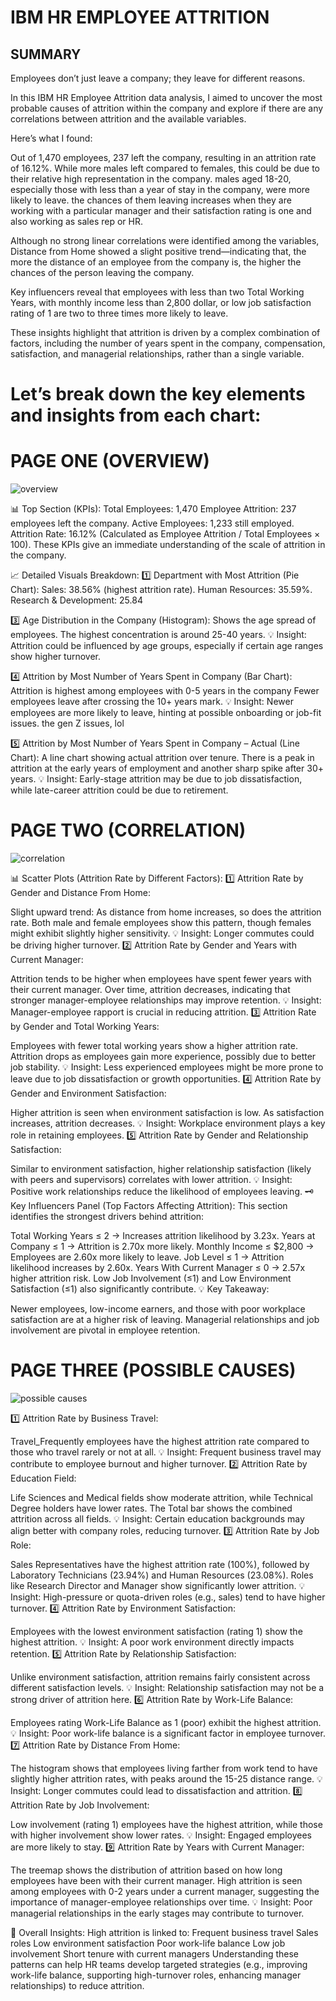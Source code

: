 # IBM HR EMPLOYEE ATTRITION

## SUMMARY 
Employees don’t just leave a company; they leave for different reasons.

In this IBM HR Employee Attrition data analysis, I aimed to uncover the most probable causes of attrition within the company and explore if there are any correlations between attrition and the available variables.

Here’s what I found:

Out of 1,470 employees, 237 left the company, resulting in an attrition rate of 16.12%. While more males left compared to females, 
this could be due to their relative high representation in the company.  males aged 18-20, especially those with less than a year of stay in the company, 
were more likely to leave. the chances of them leaving increases when they are 
working with a particular manager and their satisfaction rating is one and also working as sales rep or HR.

Although no strong linear correlations were identified among the variables, Distance from Home showed a slight positive trend—indicating that, 
the more the distance of an employee from the company is, the higher the chances of the person leaving the company.

Key influencers reveal that employees with less than two Total Working Years, with monthly income less than 2,800 dollar, or low job satisfaction rating of 1 are two to three times more likely to leave.

These insights highlight that attrition is driven by a complex combination of factors, including the number of years spent in the company, compensation, satisfaction, and managerial relationships,
 rather than a single variable.




# Let’s break down the key elements and insights from each chart:

# PAGE ONE   (OVERVIEW)
![overview](https://github.com/user-attachments/assets/c6d28878-0ff9-420a-8ead-21a138b74f52)

📊 Top Section (KPIs):
Total Employees: 1,470
Employee Attrition: 237 employees left the company.
Active Employees: 1,233 still employed.
Attrition Rate: 16.12% (Calculated as Employee Attrition / Total Employees × 100).
These KPIs give an immediate understanding of the scale of attrition in the company.

📈 Detailed Visuals Breakdown:
1️⃣ Department with Most Attrition (Pie Chart):
Sales: 38.56% (highest attrition rate).
Human Resources: 35.59%.
Research & Development: 25.84

3️⃣ Age Distribution in the Company (Histogram):
Shows the age spread of employees.
The highest concentration is around 25-40 years.
💡 Insight: Attrition could be influenced by age groups, especially if certain age ranges show higher turnover.

4️⃣ Attrition by Most Number of Years Spent in Company (Bar Chart):
Attrition is highest among employees with 0-5 years in the company
Fewer employees leave after crossing the 10+ years mark.
💡 Insight: Newer employees are more likely to leave, hinting at possible onboarding or job-fit issues. the gen Z issues, lol

5️⃣ Attrition by Most Number of Years Spent in Company – Actual (Line Chart):
A line chart showing actual attrition over tenure.
There is a peak in attrition at the early years of employment and another sharp spike after 30+ years.
💡 Insight: Early-stage attrition may be due to job dissatisfaction, while late-career attrition could be due to retirement.




# PAGE TWO   (CORRELATION)
![correlation](https://github.com/user-attachments/assets/636ab785-4abc-4190-8d5d-381e9a04a68b)

📊 Scatter Plots (Attrition Rate by Different Factors):
1️⃣ Attrition Rate by Gender and Distance From Home:

Slight upward trend: As distance from home increases, so does the attrition rate.
Both male and female employees show this pattern, though females might exhibit slightly higher sensitivity.
💡 Insight: Longer commutes could be driving higher turnover.
2️⃣ Attrition Rate by Gender and Years with Current Manager:

Attrition tends to be higher when employees have spent fewer years with their current manager.
Over time, attrition decreases, indicating that stronger manager-employee relationships may improve retention.
💡 Insight: Manager-employee rapport is crucial in reducing attrition.
3️⃣ Attrition Rate by Gender and Total Working Years:

Employees with fewer total working years show a higher attrition rate.
Attrition drops as employees gain more experience, possibly due to better job stability.
💡 Insight: Less experienced employees might be more prone to leave due to job dissatisfaction or growth opportunities.
4️⃣ Attrition Rate by Gender and Environment Satisfaction:

Higher attrition is seen when environment satisfaction is low.
As satisfaction increases, attrition decreases.
💡 Insight: Workplace environment plays a key role in retaining employees.
5️⃣ Attrition Rate by Gender and Relationship Satisfaction:

Similar to environment satisfaction, higher relationship satisfaction (likely with peers and supervisors) correlates with lower attrition.
💡 Insight: Positive work relationships reduce the likelihood of employees leaving.
🗝 Key Influencers Panel (Top Factors Affecting Attrition):
This section identifies the strongest drivers behind attrition:

Total Working Years ≤ 2 → Increases attrition likelihood by 3.23x.
Years at Company ≤ 1 → Attrition is 2.70x more likely.
Monthly Income ≤ $2,800 → Employees are 2.60x more likely to leave.
Job Level ≤ 1 → Attrition likelihood increases by 2.60x.
Years With Current Manager ≤ 0 → 2.57x higher attrition risk.
Low Job Involvement (≤1) and Low Environment Satisfaction (≤1) also significantly contribute.
💡 Key Takeaway:

Newer employees, low-income earners, and those with poor workplace satisfaction are at a higher risk of leaving.
Managerial relationships and job involvement are pivotal in employee retention.


# PAGE THREE   (POSSIBLE CAUSES)
![possible causes](https://github.com/user-attachments/assets/aa65baac-f3dd-4731-b4b7-271cc86abf65)

1️⃣ Attrition Rate by Business Travel:

Travel_Frequently employees have the highest attrition rate compared to those who travel rarely or not at all.
💡 Insight: Frequent business travel may contribute to employee burnout and higher turnover.
2️⃣ Attrition Rate by Education Field:

Life Sciences and Medical fields show moderate attrition, while Technical Degree holders have lower rates.
The Total bar shows the combined attrition across all fields.
💡 Insight: Certain education backgrounds may align better with company roles, reducing turnover.
3️⃣ Attrition Rate by Job Role:

Sales Representatives have the highest attrition rate (100%), followed by Laboratory Technicians (23.94%) and Human Resources (23.08%).
Roles like Research Director and Manager show significantly lower attrition.
💡 Insight: High-pressure or quota-driven roles (e.g., sales) tend to have higher turnover.
4️⃣ Attrition Rate by Environment Satisfaction:

Employees with the lowest environment satisfaction (rating 1) show the highest attrition.
💡 Insight: A poor work environment directly impacts retention.
5️⃣ Attrition Rate by Relationship Satisfaction:

Unlike environment satisfaction, attrition remains fairly consistent across different satisfaction levels.
💡 Insight: Relationship satisfaction may not be a strong driver of attrition here.
6️⃣ Attrition Rate by Work-Life Balance:

Employees rating Work-Life Balance as 1 (poor) exhibit the highest attrition.
💡 Insight: Poor work-life balance is a significant factor in employee turnover.
7️⃣ Attrition Rate by Distance From Home:

The histogram shows that employees living farther from work tend to have slightly higher attrition rates, with peaks around the 15-25 distance range.
💡 Insight: Longer commutes could lead to dissatisfaction and attrition.
8️⃣ Attrition Rate by Job Involvement:

Low involvement (rating 1) employees have the highest attrition, while those with higher involvement show lower rates.
💡 Insight: Engaged employees are more likely to stay.
9️⃣ Attrition Rate by Years with Current Manager:

The treemap shows the distribution of attrition based on how long employees have been with their current manager.
High attrition is seen among employees with 0-2 years under a current manager, suggesting the importance of manager-employee relationships over time.
💡 Insight: Poor managerial relationships in the early stages may contribute to turnover.

📌 Overall Insights:
High attrition is linked to:
Frequent business travel
Sales roles
Low environment satisfaction
Poor work-life balance
Low job involvement
Short tenure with current managers
Understanding these patterns can help HR teams develop targeted strategies (e.g., improving work-life balance, supporting high-turnover roles, enhancing manager relationships) to reduce attrition.




